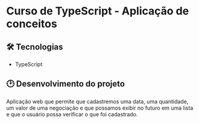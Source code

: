 #  Curso de TypeScript - Aplicação de conceitos

## 🛠 Tecnologias   

- TypeScript


## 🕑 Desenvolvimento do projeto

Aplicação web que permite que cadastremos uma data, uma quantidade, um valor de uma negociação e que possamos exibir no futuro em uma lista e que o usuário possa verificar o que foi cadastrado.


